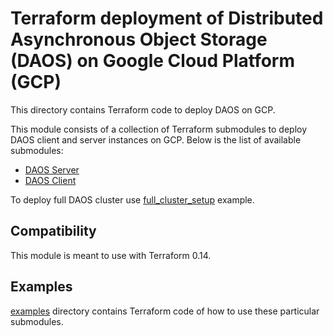 # Terraform deployment of Distributed Asynchronous Object Storage (DAOS) on Google Cloud Platform (GCP)

This directory contains Terraform code to deploy DAOS on GCP.

This module consists of a collection of Terraform submodules to deploy DAOS client and server instances on GCP.
Below is the list of available submodules:

* [DAOS Server](modules/daos_server)
* [DAOS Client](modules/daos_client)

To deploy full DAOS cluster use [full_cluster_setup](examples/full_cluster_setup) example.

## Compatibility

This module is meant to use with Terraform 0.14.

## Examples

[examples](examples) directory contains Terraform code of how to use these particular submodules.
